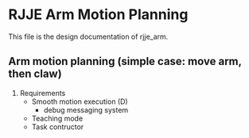 # RJJE Arm Motion Planning
This file is the design documentation of rjje_arm. 

## Arm motion planning (simple case: move arm, then claw)
1. Requirements
    - Smooth motion execution (D)
        - debug messaging system
    - Teaching mode
    - Task contructor


